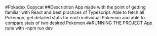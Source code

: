 #Pokedex Copycat
##Description
App made with the point of getting familiar with React and best practices of Typescript.
Able to fetch all Pokemon, get detailed stats for each individual Pokemon and able to compare stats of two desired Pokemon
##RUNNING THE PROJECT
App runs with -npm run dev
